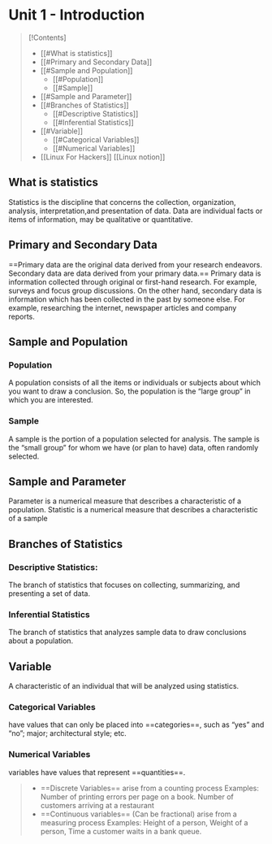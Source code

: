 # Unit 1 - Introduction
>[!Contents]
>- [[#What is statistics]]
>- [[#Primary and Secondary Data]]
>- [[#Sample and Population]]
>	- [[#Population]]
>	- [[#Sample]]
>- [[#Sample and Parameter]]
>- [[#Branches of Statistics]]
>	-  [[#Descriptive Statistics]]
>	- [[#Inferential Statistics]]
>- [[#Variable]]
>	- [[#Categorical Variables]]
>	- [[#Numerical Variables]]
>- [[Linux For Hackers]]
>[[Linux notion]]	
## What is statistics
Statistics is the discipline that concerns the collection, organization, analysis, interpretation,and presentation of data.
Data are individual facts or items of information, may be qualitative or quantitative.
## Primary and Secondary Data
==Primary data are the original data derived from your research endeavors. Secondary data are data derived from your primary data.== Primary data is information collected through original or first-hand research. For example, surveys and focus group discussions. On the other hand, secondary data is information which has been collected in the past by someone else. For
example, researching the internet, newspaper articles and company reports.
## Sample and Population
### Population
A population consists of all the items or individuals or subjects about which you
want to draw a conclusion. So, the population is the “large group” in which you are interested.
### Sample 
A sample is the portion of a population selected for analysis. The sample is the “small group” for whom we have (or plan to have) data, often randomly selected.
## Sample and Parameter
Parameter is a numerical measure that describes a characteristic of a population. Statistic is a numerical measure that describes a characteristic of a sample
## Branches of Statistics
### Descriptive Statistics: 
The branch of statistics that focuses on collecting, summarizing, and presenting a set of data.
### Inferential Statistics
The branch of statistics that analyzes sample data to draw conclusions
about a population.

## Variable
A characteristic of an individual that will be analyzed using statistics.
### Categorical Variables
have values that can only be placed into ==categories==, such as
“yes” and “no”; major; architectural style; etc.
### Numerical Variables
variables have values that represent ==quantities==.
> - ==Discrete Variables== arise from a counting process
Examples: Number of printing errors per page on a book. Number of customers arriving at a
restaurant
> - ==Continuous variables== (Can be fractional) arise from a measuring process
Examples: Height of a person, Weight of a person, Time a customer waits in a bank queue.
